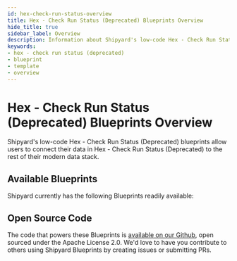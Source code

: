 ```yaml
---
id: hex-check-run-status-overview
title: Hex - Check Run Status (Deprecated) Blueprints Overview
hide_title: true
sidebar_label: Overview
description: Information about Shipyard's low-code Hex - Check Run Status (Deprecated) templates.
keywords:
- hex - check run status (deprecated)
- blueprint
- template
- overview
---
```


# Hex - Check Run Status (Deprecated) Blueprints Overview

Shipyard's low-code Hex - Check Run Status (Deprecated) blueprints allow users to connect their data in Hex - Check Run Status (Deprecated) to the rest of their modern data stack.

## Available Blueprints
Shipyard currently has the following Blueprints readily available: 

## Open Source Code
The code that powers these Blueprints is [available on our Github](None), open sourced under the Apache License 2.0. We'd love to have you contribute to others using Shipyard Blueprints by creating issues or submitting PRs.

